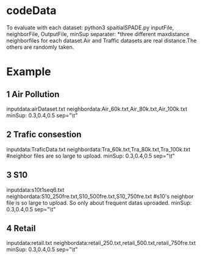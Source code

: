 # codeData
To evaluate with each dataset:
python3 spaitialSPADE.py inputFile, neighborFile, OutputFile, minSup separater:
*three different maxdistance neighborfiles for each dataset.Air and Traffic datasets are real distance.The others are randomly taken.

# Example
 ## 1 Air Pollution
  inputdata:airDataset.txt
  neighbordata:Air_60k.txt,Air_80k.txt,Air_100k.txt
  minSup: 0.3,0.4,0.5
  sep="\t"
 ## 2 Trafic consestion
  inputdata:TraficData.txt
  neighbordata:Tra_60k.txt,Tra_80k.txt,Tra_100k.txt
  #neighbor files are so large to upload.
  minSup: 0.3,0.4,0.5
  sep="\t"
 ## 3 S10
  inputdata:s10t1seq6.txt
  neighbordata:S10_250fre.txt,S10_500fre.txt,S10_750fre.txt
    #s10's neighbor file is so large to upload. So only about frequent datas uproaded.
  minSup: 0.3,0.4,0.5
  sep="\t"
 ## 4 Retail
  inputdata:retail.txt
  neighbordata:retail_250.txt,retail_500.txt,retail_750fre.txt
  minSup: 0.3,0.4,0.5
  sep="\t"
  
